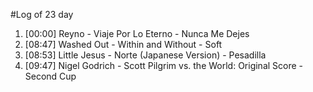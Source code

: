 #Log of 23 day

1. [00:00] Reyno - Viaje Por Lo Eterno - Nunca Me Dejes
1. [08:47] Washed Out - Within and Without - Soft
1. [08:53] Little Jesus - Norte (Japanese Version) - Pesadilla
1. [09:47] Nigel Godrich - Scott Pilgrim vs. the World: Original Score - Second Cup
